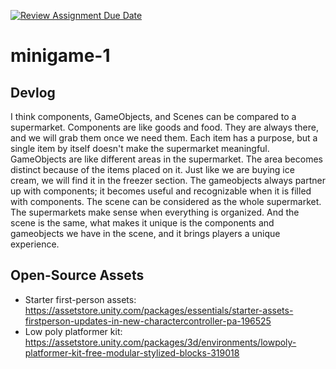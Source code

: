 [![Review Assignment Due Date](https://classroom.github.com/assets/deadline-readme-button-22041afd0340ce965d47ae6ef1cefeee28c7c493a6346c4f15d667ab976d596c.svg)](https://classroom.github.com/a/d-DorLAf)
# minigame-1
## Devlog
I think components, GameObjects, and Scenes can be compared to a supermarket. Components are like goods and food. They are always there, and we will grab them once we need them. Each item has a purpose, but a single item by itself doesn't make the supermarket meaningful. GameObjects are like different areas in the supermarket. The area becomes distinct because of the items placed on it. Just like we are buying ice cream, we will find it in the freezer section. The gameobjects always partner up with components; it becomes useful and recognizable when it is filled with components. The scene can be considered as the whole supermarket. The supermarkets make sense when everything is organized. And the scene is the same, what makes it unique is the components and gameobjects we have in the scene, and it brings players a unique experience.
## Open-Source Assets
- Starter first-person assets: https://assetstore.unity.com/packages/essentials/starter-assets-firstperson-updates-in-new-charactercontroller-pa-196525
- Low poly platformer kit: https://assetstore.unity.com/packages/3d/environments/lowpoly-platformer-kit-free-modular-stylized-blocks-319018 
